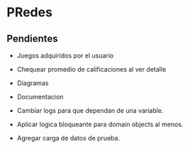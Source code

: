 # PRedes
 
## Pendientes

- Juegos adquiridos por el usuario
- Chequear promedio de calificaciones al ver detalle
- Diagramas
- Documentacion


- Cambiar logs para que dependan de una variable.
- Aplicar logica bloqueante para domain objects al menos.
- Agregar carga de datos de prueba.
